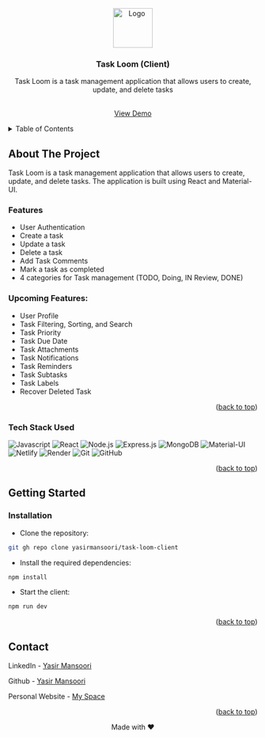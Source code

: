 <div align="center">
  <a href="https://cloutflow.netlify.app/">
    <img src="https://res.cloudinary.com/dnjcut34n/image/upload/v1719151807/misc/thunder_dfdtah.png" alt="Logo" width="80" height="80">
  </a>

  <h3 align="center">Task Loom (Client)</h3>
  <p align="center">
  Task Loom is a task management application that allows users to create, update, and delete tasks
  </p>
  <p align="center">
    <br />
    <a href="https://taskloom.netlify.app">View Demo</a>
  </p>
</div>

<!-- TABLE OF CONTENTS -->
<details>
  <summary>Table of Contents</summary>
  <ol>
    <li>
      <a href="#about-the-project">About The Project</a>
      <ul>
        <li><a href="#features">Features</a></li>
        <li><a href="#tech-stack-used">Tech Stack Used</a></li>
      </ul>
    </li>
    <li>
      <a href="#getting-started">Getting Started</a>
      <ul>
        <li><a href="#installation">Installation</a></li>
      </ul>
    </li>
    <li><a href="#note">Note</a></li>
    <li><a href="#contact">Contact</a></li>
  </ol>
</details>

<!-- ABOUT THE PROJECT -->
## About The Project
Task Loom is a task management application that allows users to create, update, and delete tasks. The application is built using React and Material-UI.

### Features
- User Authentication
- Create a task
- Update a task
- Delete a task
- Add Task Comments
- Mark a task as completed 
- 4 categories for Task management (TODO, Doing, IN Review, DONE)

### Upcoming Features:
- User Profile
- Task Filtering, Sorting, and Search
- Task Priority
- Task Due Date
- Task Attachments
- Task Notifications
- Task Reminders
- Task Subtasks
- Task Labels
- Recover Deleted Task 

<p align="right">(<a href="#readme-top">back to top</a>)</p>

### Tech Stack Used

![Javascript](https://img.shields.io/badge/Javascript-F0DB4F?style=for-the-badge&labelColor=black&logo=javascript&logoColor=F0DB4F)
![React](https://img.shields.io/badge/-React-61DBFB?style=for-the-badge&labelColor=black&logo=react&logoColor=61DBFB)
![Node.js](https://img.shields.io/badge/Node.js-43853D?style=for-the-badge&labelColor=black&logo=nodedotjs&logoColor=43853D)
![Express.js](https://img.shields.io/badge/Express.js-000000?style=for-the-badge&labelColor=black&logo=express&logoColor=white)
![MongoDB](https://img.shields.io/badge/MongoDB-4EA94B?style=for-the-badge&labelColor=black&logo=mongodb&logoColor=4EA94B)
![Material-UI](https://img.shields.io/badge/Material_UI-0081CB?style=for-the-badge&labelColor=black&logo=material-ui&logoColor=0081CB)
![Netlify](https://img.shields.io/badge/Netlify-00C7B7?style=for-the-badge&labelColor=black&logo=netlify&logoColor=00C7B7)
![Render](https://img.shields.io/badge/Render-FF6C37?style=for-the-badge&labelColor=black&logo=render&logoColor=FF6C37)
![Git](https://img.shields.io/badge/Git-F05032?style=for-the-badge&labelColor=black&logo=git&logoColor=F05032)
![GitHub](https://img.shields.io/badge/GitHub-181717?style=for-the-badge&labelColor=black&logo=github&logoColor=181717)

<p align="right">(<a href="#readme-top">back to top</a>)</p>

<!-- GETTING STARTED -->
## Getting Started

### Installation
- Clone the repository:
```sh
git gh repo clone yasirmansoori/task-loom-client
```
- Install the required dependencies:
```sh
npm install
```
- Start the client:
```sh
npm run dev
```

<p align="right">(<a href="#readme-top">back to top</a>)</p>

<!-- CONTACT -->
## Contact

LinkedIn - [Yasir Mansoori](https://www.linkedin.com/in/yasir-mansoori/)

Github - [Yasir Mansoori](https://github.com/yasirmansoori)

Personal Website - [My Space](https://yasirmansoori.tech)

<p align="right">(<a href="#readme-top">back to top</a>)</p>
<div align="center">Made with ❤️</div>